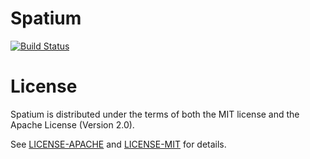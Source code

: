 # Spatium

[![Build Status](https://travis-ci.com/dyens/spatium.svg?branch=master)](https://travis-ci.com/dyens/spatium)


# License

Spatium is distributed under the terms of both the MIT license and the
Apache License (Version 2.0).

See [LICENSE-APACHE](LICENSE-APACHE) and [LICENSE-MIT](LICENSE-MIT) for details.
